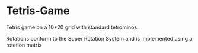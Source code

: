 # Tetris-Game

Tetris game on a 10*20 grid with standard tetrominos. 

Rotations conform to the Super Rotation System and is implemented using a rotation matrix
